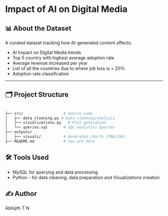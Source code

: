 # Impact of AI on Digital Media

## 📊 About the Dataset
A curated dataset tracking how AI-generated content affects:
- AI Impact on Digital Media trends
- Top 5 country with highest average adoption rate
- Average revenue increased per year
- List of all the countries due to where job loss is > 20%
- Adoption rate classification

---

## 🗂️ Project Structure
```bash
.
├── src/                  # Source code
│   ├── data_cleaning.py # Data cleaning/analysis
│   ├── visualizations.py   # Plot generation
│   └── queries.sql       # SQL analytics queries
├── outputs/
│   ├── visuals/          # Generated charts (PNG/SVG)
├── README.md             # You are here
```
## 🛠️ Tools Used

- MySQL for querying and data processing  
- Python -  for data cleaning, data preparation and Visualizations creation

## ✍️ Author
Abhijith T N
